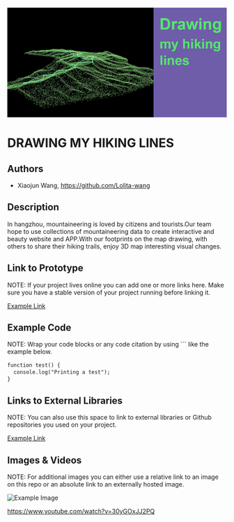 ![封面图片](project_images/imag.jpg)

# DRAWING MY HIKING LINES

## Authors
- Xiaojun Wang, https://github.com/Lolita-wang


## Description
In hangzhou, mountaineering is loved by citizens and tourists.Our team hope to use collections of mountaineering data to create interactive and beauty website and APP.With our footprints on the map drawing, with others to share their hiking trails, enjoy 3D map interesting visual changes.

## Link to Prototype
NOTE: If your project lives online you can add one or more links here. Make sure you have a stable version of your project running before linking it.

[Example Link](http://www.google.com "Example Link")

## Example Code
NOTE: Wrap your code blocks or any code citation by using ``` like the example below.
```
function test() {
  console.log("Printing a test");
}
```
## Links to External Libraries
 NOTE: You can also use this space to link to external libraries or Github repositories you used on your project.

[Example Link](http://www.google.com "Example Link")

## Images & Videos
NOTE: For additional images you can either use a relative link to an image on this repo or an absolute link to an externally hosted image.

![Example Image](project_images/cover.jpg?raw=true "Example Image")

https://www.youtube.com/watch?v=30yGOxJJ2PQ
